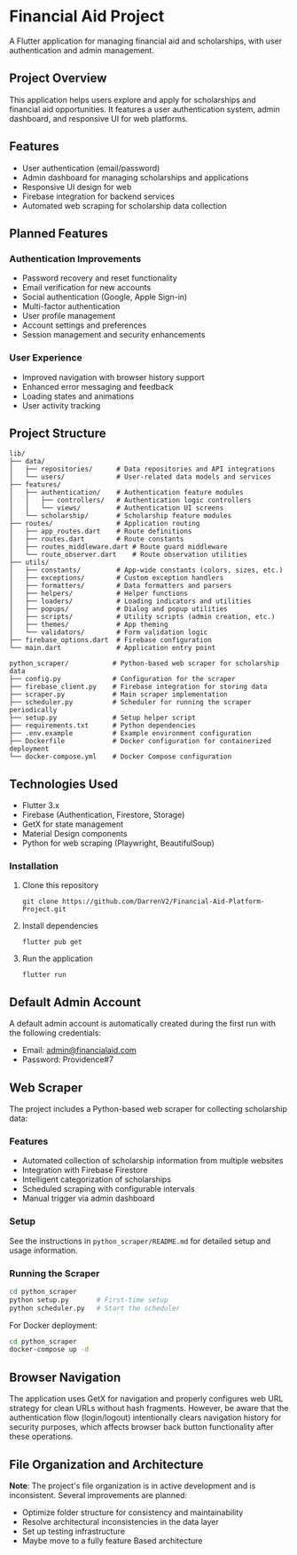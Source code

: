 # Financial Aid Project

A Flutter application for managing financial aid and scholarships, with user authentication and admin management.

## Project Overview

This application helps users explore and apply for scholarships and financial aid opportunities. It features a user authentication system, admin dashboard, and responsive UI for web platforms.

## Features

- User authentication (email/password)
- Admin dashboard for managing scholarships and applications
- Responsive UI design for web
- Firebase integration for backend services
- Automated web scraping for scholarship data collection

## Planned Features

### Authentication Improvements

- Password recovery and reset functionality
- Email verification for new accounts
- Social authentication (Google, Apple Sign-in)
- Multi-factor authentication
- User profile management
- Account settings and preferences
- Session management and security enhancements

### User Experience

- Improved navigation with browser history support
- Enhanced error messaging and feedback
- Loading states and animations
- User activity tracking

## Project Structure

```
lib/
├── data/
│   ├── repositories/      # Data repositories and API integrations
│   └── users/             # User-related data models and services
├── features/
│   ├── authentication/    # Authentication feature modules
│   │   ├── controllers/   # Authentication logic controllers
│   │   └── views/         # Authentication UI screens
│   └── scholarship/       # Scholarship feature modules
├── routes/                # Application routing
│   ├── app_routes.dart    # Route definitions
│   ├── routes.dart        # Route constants
│   ├── routes_middleware.dart # Route guard middleware
│   └── route_observer.dart    # Route observation utilities
├── utils/
│   ├── constants/         # App-wide constants (colors, sizes, etc.)
│   ├── exceptions/        # Custom exception handlers
│   ├── formatters/        # Data formatters and parsers
│   ├── helpers/           # Helper functions
│   ├── loaders/           # Loading indicators and utilities
│   ├── popups/            # Dialog and popup utilities
│   ├── scripts/           # Utility scripts (admin creation, etc.)
│   ├── themes/            # App theming
│   └── validators/        # Form validation logic
├── firebase_options.dart  # Firebase configuration
└── main.dart              # Application entry point

python_scraper/           # Python-based web scraper for scholarship data
├── config.py             # Configuration for the scraper
├── firebase_client.py    # Firebase integration for storing data
├── scraper.py            # Main scraper implementation
├── scheduler.py          # Scheduler for running the scraper periodically
├── setup.py              # Setup helper script
├── requirements.txt      # Python dependencies
├── .env.example          # Example environment configuration
├── Dockerfile            # Docker configuration for containerized deployment
└── docker-compose.yml    # Docker Compose configuration
```

## Technologies Used

- Flutter 3.x
- Firebase (Authentication, Firestore, Storage)
- GetX for state management
- Material Design components
- Python for web scraping (Playwright, BeautifulSoup)

### Installation

1. Clone this repository

   ```
   git clone https://github.com/DarrenV2/Financial-Aid-Platform-Project.git
   ```

2. Install dependencies

   ```
   flutter pub get
   ```

3. Run the application
   ```
   flutter run
   ```

## Default Admin Account

A default admin account is automatically created during the first run with the following credentials:

- Email: admin@financialaid.com
- Password: Providence#7

## Web Scraper

The project includes a Python-based web scraper for collecting scholarship data:

### Features

- Automated collection of scholarship information from multiple websites
- Integration with Firebase Firestore
- Intelligent categorization of scholarships
- Scheduled scraping with configurable intervals
- Manual trigger via admin dashboard

### Setup

See the instructions in `python_scraper/README.md` for detailed setup and usage information.

### Running the Scraper

```bash
cd python_scraper
python setup.py       # First-time setup
python scheduler.py   # Start the scheduler
```

For Docker deployment:

```bash
cd python_scraper
docker-compose up -d
```

## Browser Navigation

The application uses GetX for navigation and properly configures web URL strategy for clean URLs without hash fragments. However, be aware that the authentication flow (login/logout) intentionally clears navigation history for security purposes, which affects browser back button functionality after these operations.

## File Organization and Architecture

**Note**: The project's file organization is in active development and is inconsistent. Several improvements are planned:

- Optimize folder structure for consistency and maintainability
- Resolve architectural inconsistencies in the data layer
- Set up testing infrastructure
- Maybe move to a fully feature Based architecture
